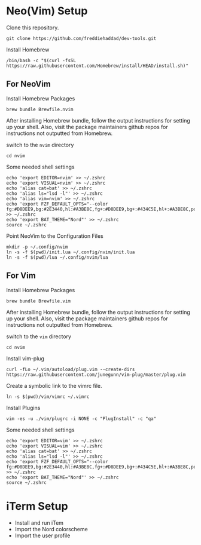 # Neo(Vim) Setup

Clone this repository.

```text
git clone https://github.com/freddiehaddad/dev-tools.git
```

Install Homebrew

```text
/bin/bash -c "$(curl -fsSL https://raw.githubusercontent.com/Homebrew/install/HEAD/install.sh)"
```

## For NeoVim

Install Homebrew Packages

```text
brew bundle Brewfile.nvim
```

After installing Homebrew bundle, follow the output instructions for setting up your shell.  Also, visit the package maintainers github repos for instructions not outputted from Homebrew.

switch to the `nvim` directory

```text
cd nvim
```

Some needed shell settings

```text
echo 'export EDITOR=nvim' >> ~/.zshrc
echo 'export VISUAL=nvim' >> ~/.zshrc
echo 'alias cat=bat' >> ~/.zshrc
echo 'alias ls="lsd -l"' >> ~/.zshrc
echo 'alias vim=nvim' >> ~/.zshrc
echo 'export FZF_DEFAULT_OPTS="--color fg:#D8DEE9,bg:#2E3440,hl:#A3BE8C,fg+:#D8DEE9,bg+:#434C5E,hl+:#A3BE8C,pointer:#BF616A,info:#4C566A,spinner:#4C566A,header:#4C566A,prompt:#81A1C1,marker:#EBCB8B"' >> ~/.zshrc
echo 'export BAT_THEME="Nord"' >> ~/.zshrc
source ~/.zshrc
```

Point NeoVim to the Configuration Files

```text
mkdir -p ~/.config/nvim
ln -s -f $(pwd)/init.lua ~/.config/nvim/init.lua
ln -s -f $(pwd)/lua ~/.config/nvim/lua
```

## For Vim

Install Homebrew Packages

```text
brew bundle Brewfile.vim
```

After installing Homebrew bundle, follow the output instructions for setting up your shell.  Also, visit the package maintainers github repos for instructions not outputted from Homebrew.

switch to the `vim` directory

```text
cd nvim
```

Install vim-plug

```text
curl -fLo ~/.vim/autoload/plug.vim --create-dirs https://raw.githubusercontent.com/junegunn/vim-plug/master/plug.vim
```

Create a symbolic link to the vimrc file.

```text
ln -s $(pwd)/vim/vimrc ~/.vimrc
```

Install Plugins

```text
vim -es -u ./vim/plugrc -i NONE -c "PlugInstall" -c "qa"
```

Some needed shell settings

```text
echo 'export EDITOR=vim' >> ~/.zshrc
echo 'export VISUAL=vim' >> ~/.zshrc
echo 'alias cat=bat' >> ~/.zshrc
echo 'alias ls="lsd -l"' >> ~/.zshrc
echo 'export FZF_DEFAULT_OPTS="--color fg:#D8DEE9,bg:#2E3440,hl:#A3BE8C,fg+:#D8DEE9,bg+:#434C5E,hl+:#A3BE8C,pointer:#BF616A,info:#4C566A,spinner:#4C566A,header:#4C566A,prompt:#81A1C1,marker:#EBCB8B"' >> ~/.zshrc
echo 'export BAT_THEME="Nord"' >> ~/.zshrc
source ~/.zshrc
```

# iTerm Setup

* Install and run iTem
* Import the Nord colorscheme
* Import the user profile

